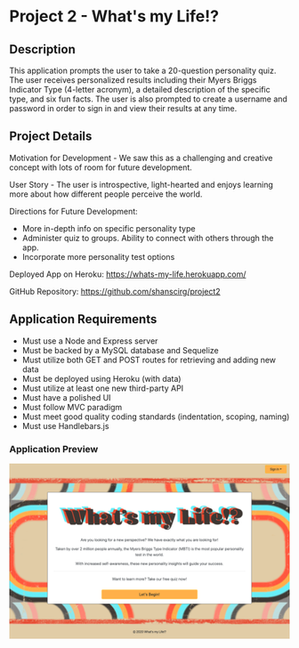 # Project 2 - What's my Life!?

## Description
This application prompts the user to take a 20-question personality quiz. The user receives personalized results including their Myers Briggs Indicator Type (4-letter acronym), a detailed description of the specific type, and six fun facts. The user is also prompted to create a username and password in order to sign in and view their results at any time.

## Project Details
Motivation for Development - We saw this as a challenging and creative concept with lots of room for future development. 

User Story - The user is introspective, light-hearted and enjoys learning more about how different people perceive the  world.

Directions for Future Development:
* More in-depth info on specific personality type
* Administer quiz to groups. Ability to connect with others through the app.
* Incorporate more personality test options

Deployed App on Heroku: https://whats-my-life.herokuapp.com/

GitHub Repository: https://github.com/shanscirg/project2

## Application Requirements
* Must use a Node and Express server
* Must be backed by a MySQL database and Sequelize
* Must utilize both GET and POST routes for retrieving and adding new data
* Must be deployed using Heroku (with data)
* Must utilize at least one new third-party API
* Must have a polished UI
* Must follow MVC paradigm
* Must meet good quality coding standards (indentation, scoping, naming)
* Must use Handlebars.js

### Application Preview
![](/public/assets/img/landingPage.png)

